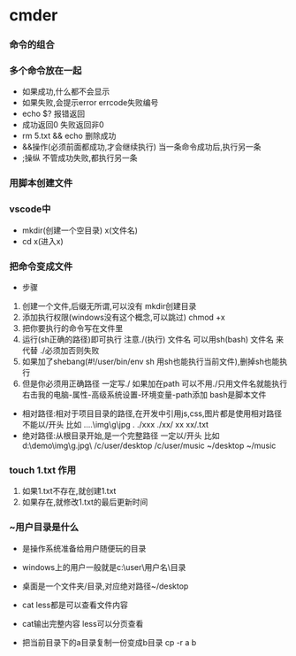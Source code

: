 # cmder
### 命令的组合

### 多个命令放在一起
* 如果成功,什么都不会显示
* 如果失败,会提示error      errcode失败编号
* echo $?  报错返回
* 成功返回0 失败返回非0
* rm 5.txt && echo 删除成功
* &&操作(必须前面都成功,才会继续执行)
当一条命令成功后,执行另一条
* ;操纵
不管成功失败,都执行另一条

### 用脚本创建文件
### vscode中
   * mkdir(创建一个空目录) x(文件名)
   * cd x(进入x)
   
### 把命令变成文件

   * 步骤
   1. 创建一个文件,后缀无所谓,可以没有  mkdir创建目录
   2. 添加执行权限(windows没有这个概念,可以跳过) chmod +x
   3. 把你要执行的命令写在文件里
   4. 运行(sh正确的路径)即可执行  注意./(执行) 文件名  可以用sh(bash) 文件名 来代替   ./必须加否则失败
   5. 如果加了shebang(#!/user/bin/env sh 用sh也能执行当前文件),删掉sh也能执行
   6. 但是你必须用正确路径  一定写./
   如果加在path 可以不用./只用文件名就能执行
   右击我的电脑-属性-高级系统设置-环境变量-path添加
  bash是脚本文件

* 相对路径:相对于项目目录的路径,在开发中引用js,css,图片都是使用相对路径
不能以/开头
比如 ....\img\g\jpg   .   ./xxx   ./xx/    xx     xx/.txt
* 绝对路径:从根目录开始,是一个完整路径 一定以/开头
比如d:\demo\img\g.jpg\   /c/user/desktop   /c/user/music  ~/desktop  ~/music

### touch 1.txt 作用
1. 如果1.txt不存在,就创建1.txt
2. 如果存在,就修改1.txt的最后更新时间

### ~用户目录是什么
* 是操作系统准备给用户随便玩的目录
* windows上的用户一般就是c:\user\用户名\目录
* 桌面是一个文件夹/目录,对应绝对路径~/desktop



* cat less都是可以查看文件内容
* cat输出完整内容 less可以分页查看
* 把当前目录下的a目录复制一份变成b目录
cp -r a b
